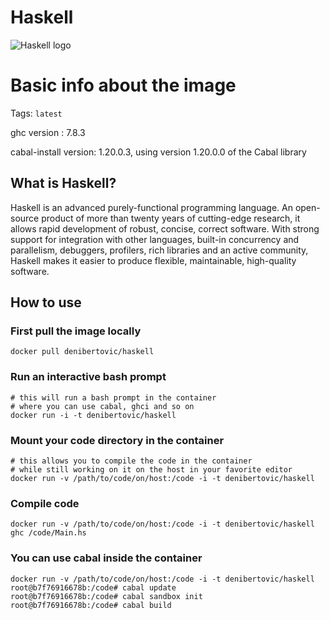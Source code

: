 # Haskell

![Haskell logo](../master/img/haskell_logo.png?raw=true)

# Basic info about the image

Tags: `latest`

ghc version : 7.8.3

cabal-install version: 1.20.0.3, using version 1.20.0.0 of the Cabal library

## What is Haskell?

Haskell is an advanced purely-functional programming language. An open-source product of more than twenty years of cutting-edge research,
it allows rapid development of robust, concise, correct software. With strong support for integration with other languages, built-in concurrency and parallelism,
debuggers, profilers, rich libraries and an active community, Haskell makes it easier to produce flexible, maintainable, high-quality software.

## How to use

### First pull the image locally

    docker pull denibertovic/haskell


### Run an interactive bash prompt

    # this will run a bash prompt in the container
    # where you can use cabal, ghci and so on
    docker run -i -t denibertovic/haskell

### Mount your code directory in the container

    # this allows you to compile the code in the container
    # while still working on it on the host in your favorite editor
    docker run -v /path/to/code/on/host:/code -i -t denibertovic/haskell

### Compile code

    docker run -v /path/to/code/on/host:/code -i -t denibertovic/haskell ghc /code/Main.hs

### You can use cabal inside the container

    docker run -v /path/to/code/on/host:/code -i -t denibertovic/haskell
    root@b7f76916678b:/code# cabal update
    root@b7f76916678b:/code# cabal sandbox init
    root@b7f76916678b:/code# cabal build

